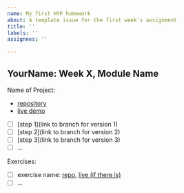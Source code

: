 ```yaml
---
name: My first HYF homework
about: A template issue for the first week's assignment
title: ''
labels: ''
assignees: ''

---
```


## YourName: Week X, Module Name

Name of Project:

* [repository](github.com/user-name/repo-name)
* [live demo](https://user-name.github.io/repo-name)

- [ ]  [step 1](link to branch for version 1)
- [ ]  [step 2](link to branch for version 2)
- [ ]  [step 3](link to branch for version 3)
- [ ]  ...

Exercises:

- [ ] exercise name: [repo](https://github.com/user-name/repo-name), [live (if there is)]()
- [ ] ...
